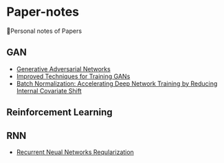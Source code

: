 # Paper-notes

:notebook:Personal notes of Papers



## GAN

* [Generative Adversarial Networks](https://arxiv.org/pdf/1406.2661.pdf)
* [Improved Techniques for Training GANs](https://arxiv.org/pdf/1606.03498.pdf)
* [Batch Normalization: Accelerating Deep Network Training by Reducing Internal Covariate Shift](https://arxiv.org/pdf/1502.03167.pdf)

## Reinforcement Learning



## RNN

* [Recurrent Neual Networks Reqularization](https://arxiv.org/pdf/1409.2329.pdf)



